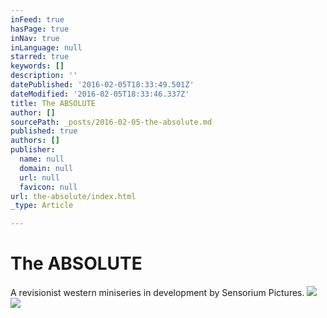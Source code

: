 ```yaml
---
inFeed: true
hasPage: true
inNav: true
inLanguage: null
starred: true
keywords: []
description: ''
datePublished: '2016-02-05T18:33:49.501Z'
dateModified: '2016-02-05T18:33:46.337Z'
title: The ABSOLUTE
author: []
sourcePath: _posts/2016-02-05-the-absolute.md
published: true
authors: []
publisher:
  name: null
  domain: null
  url: null
  favicon: null
url: the-absolute/index.html
_type: Article

---
```

# The ABSOLUTE

A revisionist western miniseries in development by Sensorium Pictures. ![](https://s3-us-west-2.amazonaws.com/the-grid-img/p/36b608fe672456932ba86d58f49f3db7f327ff9a.png)
![](https://s3-us-west-2.amazonaws.com/the-grid-img/p/024e27b8aed30a90fe63102fe2e53293cc793947.png)